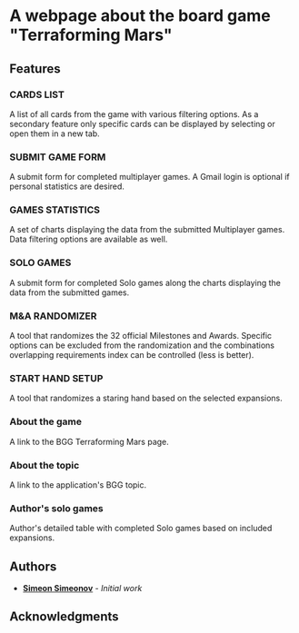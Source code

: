 # A webpage about the board game "Terraforming Mars"

## Features

### CARDS LIST
A list of all cards from the game with various filtering options.
As a secondary feature only specific cards can be displayed by selecting or open them in a new tab.

### SUBMIT GAME FORM
A submit form for completed multiplayer games.
A Gmail login is optional if personal statistics are desired.

### GAMES STATISTICS
A set of charts displaying the data from the submitted Multiplayer games. Data filtering options are available as well.

### SOLO GAMES
A submit form for completed Solo games along the charts displaying the data from the submitted games.

### M&A RANDOMIZER
A tool that randomizes the 32 official Milestones and Awards.
Specific options can be excluded from the randomization and the combinations overlapping requirements index can be controlled (less is better).

### START HAND SETUP
A tool that randomizes a staring hand based on the selected expansions.

### About the game
A link to the BGG Terraforming Mars page.

### About the topic
A link to the application's BGG topic.

### Author's solo games
Author's detailed table with completed Solo games based on included expansions.

## Authors

* **[Simeon Simeonov](https://github.com/ssimeonoff)** - *Initial work*

## Acknowledgments
